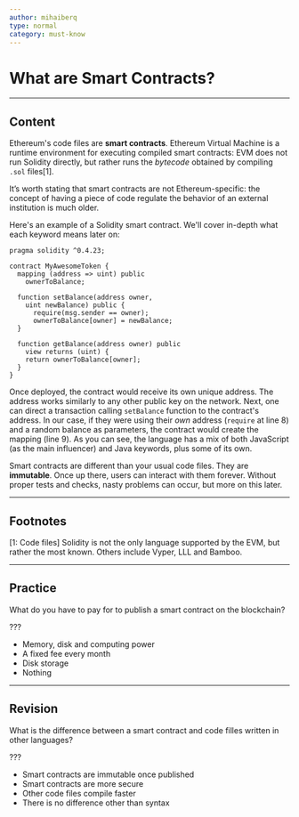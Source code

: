 ```yaml
---
author: mihaiberq
type: normal
category: must-know
---
```


# What are Smart Contracts?


---

## Content

Ethereum's code files are **smart contracts**. Ethereum Virtual Machine is a runtime environment for executing compiled smart contracts: EVM does not run Solidity directly, but rather runs the *bytecode* obtained by compiling `.sol` files[1].

It’s worth stating that smart contracts are not Ethereum-specific: the concept of having a piece of code regulate the behavior of an external institution is much older. 

Here's an example of a Solidity smart contract. We'll cover in-depth what each keyword means later on:

```plain-text
pragma solidity ^0.4.23;
             	
contract MyAwesomeToken {
  mapping (address => uint) public
	ownerToBalance;
	
  function setBalance(address owner,
	uint newBalance) public {
      require(msg.sender == owner);
      ownerToBalance[owner] = newBalance;
  }
             	
  function getBalance(address owner) public
	view returns (uint) {
  	return ownerToBalance[owner];
  }
}
```

Once deployed, the contract would receive its own unique address. The address works similarly to any other public key on the network. Next, one can direct a transaction calling `setBalance` function to the contract's address. In our case, if they were using their *own* address (`require` at line 8) and a random balance as parameters, the contract would create the mapping (line 9). As you can see, the language has a mix of both JavaScript (as the main influencer) and Java keywords, plus some of its own.

Smart contracts are different than your usual code files. They are **immutable**. Once up there, users can interact with them forever. Without proper tests and checks, nasty problems can occur, but more on this later.


---

## Footnotes

[1: Code files]
Solidity is not the only language supported by the EVM, but rather the most known. Others include Vyper, LLL and Bamboo.


---

## Practice

What do you have to pay for to publish a smart contract on the blockchain?

???

- Memory, disk and computing power
- A fixed fee every month
- Disk storage
- Nothing


---

## Revision

What is the difference between a smart contract and code filles written in other languages?

???

- Smart contracts are immutable once published
- Smart contracts are more secure
- Other code files compile faster
- There is no difference other than syntax
 
